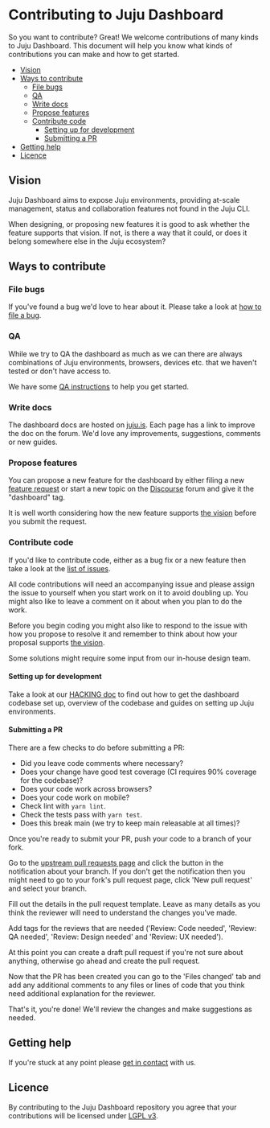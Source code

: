 # Contributing to Juju Dashboard

So you want to contribute? Great! We welcome contributions of many kinds to Juju
Dashboard. This document will help you know what kinds of contributions you
can make and how to get started.

- [Vision](#vision)
- [Ways to contribute](#ways-to-contribute)
  - [File bugs](#file-bugs)
  - [QA](#qa)
  - [Write docs](#write-docs)
  - [Propose features](#propose-features)
  - [Contribute code](#contribute-code)
    - [Setting up for development](#setting-up-for-development)
    - [Submitting a PR](#submitting-a-pr)
- [Getting help](#getting-help)
- [Licence](#licence)

## Vision

Juju Dashboard aims to expose Juju environments, providing at-scale management,
status and collaboration features not found in the Juju CLI.

When designing, or proposing new features it is good to ask whether the feature
supports that vision. If not, is there a way that it could, or does it belong
somewhere else in the Juju ecosystem?

## Ways to contribute

### File bugs

If you've found a bug we'd love to hear about it. Please take a look at [how to
file a bug](https://github.com/canonical/juju-dashboard/#issues).

### QA

While we try to QA the dashboard as much as we can there are always combinations
of Juju environments, browsers, devices etc. that we haven't tested or don't
have access to.

We have some [QA instructions](/RELEASING.md#qa) to help you get started.

### Write docs

The dashboard docs are hosted on
[juju.is](https://juju.is/docs/olm/the-juju-dashboard). Each page has a link to
improve the doc on the forum. We'd love any improvements, suggestions, comments
or new guides.

### Propose features

You can propose a new feature for the dashboard by either filing a new [feature
request](https://github.com/canonical/juju-dashboard/issues/new?assignees=&labels=&projects=&template=feature_request.md&title=)
or start a new topic on the
[Discourse](https://discourse.charmhub.io/tags/c/juju/6/dashboard) forum and
give it the "dashboard" tag.

It is well worth considering how the new feature supports [the vision](#vision)
before you submit the request.

### Contribute code

If you'd like to contribute code, either as a bug fix or a new feature then take
a look at the [list of
issues](https://github.com/canonical/juju-dashboard/issues).

All code contributions will need an accompanying issue and please assign the issue to
yourself when you start work on it to avoid doubling up. You might also like to leave a comment on it
about when you plan to do the work.

Before you begin coding you might also like to respond to the issue with how you
propose to resolve it and remember to think about how your proposal supports
[the vision](#vision).

Some solutions might require some input from our in-house design team.

#### Setting up for development

Take a look at our [HACKING doc](/HACKING.md) to find out how to get the
dashboard codebase set up, overview of the codebase and guides on setting up
Juju environments.

#### Submitting a PR

There are a few checks to do before submitting a PR:

- Did you leave code comments where necessary?
- Does your change have good test coverage (CI requires 90% coverage for the
  codebase)?
- Does your code work across browsers?
- Does your code work on mobile?
- Check lint with `yarn lint`.
- Check the tests pass with `yarn test`.
- Does this break main (we try to keep main releasable at all times)?

Once you're ready to submit your PR, push your code to a branch of your fork.

Go to the [upstream pull requests
page](https://github.com/canonical/juju-dashboard/pulls) and click the button in
the notification about your branch. If you don't get the notification then you might
need to go to your fork's pull request page, click 'New pull request' and select
your branch.

Fill out the details in the pull request template. Leave as many details as you
think the reviewer will need to understand the changes you've made.

Add tags for the reviews that are needed ('Review: Code needed', 'Review: QA
needed', 'Review: Design needed' and 'Review: UX needed').

At this point you can create a draft pull request if you're not sure about
anything, otherwise go ahead and create the pull request.

Now that the PR has been created you can go to the 'Files changed' tab and add
any additional comments to any files or lines of code that you think need
additional explanation for the reviewer.

That's it, you're done! We'll review the changes and make suggestions as needed.

## Getting help

If you're stuck at any point please [get in contact](/README.md#community) with us.

## Licence

By contributing to the Juju Dashboard repository you agree that your
contributions will be licensed under [LGPL v3](/LICENSE.md).
